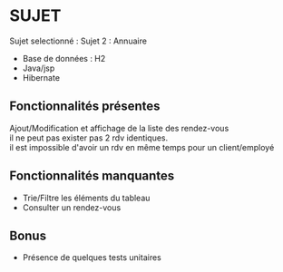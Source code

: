 # SUJET 
Sujet selectionné : Sujet 2 : Annuaire
- Base de données : H2
- Java/jsp
- Hibernate


## Fonctionnalités présentes

Ajout/Modification et affichage de la liste des rendez-vous<br>
il ne peut pas exister pas 2 rdv identiques.<br>
il est impossible d'avoir un rdv en même temps pour un client/employé

## Fonctionnalités manquantes

- Trie/Filtre les éléments du tableau
- Consulter un rendez-vous

## Bonus

- Présence de quelques tests unitaires